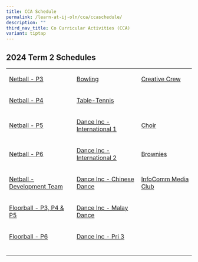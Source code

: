 ```yaml
---
title: CCA Schedule
permalink: /learn-at-ij-oln/cca/ccaschedule/
description: ""
third_nav_title: Co Curricular Activities (CCA)
variant: tiptap
---
```

<h2>2024 Term 2 Schedules</h2>
<table>
<tbody>
<tr>
<td rowspan="1" colspan="1">
<p><a href="/files/2024CCASchedule/Term2/t2_p3_netball.pdf" rel="noopener noreferrer nofollow" target="_blank">Netball - P3</a>
</p>
</td>
<td rowspan="1" colspan="1">
<p><a href="/files/2024CCASchedule/Term2/t2_bowling.pdf" rel="noopener noreferrer nofollow" target="_blank">Bowling</a>
</p>
</td>
<td rowspan="1" colspan="1">
<p><a href="/files/2024CCASchedule/Term2/t2_creative_crew.pdf" rel="noopener noreferrer nofollow" target="_blank">Creative Crew</a>
</p>
</td>
</tr>
<tr>
<td rowspan="1" colspan="1">
<p><a href="/files/2024CCASchedule/Term2/t2_p4_netball.pdf" rel="noopener noreferrer nofollow" target="_blank">Netball - P4</a>
</p>
</td>
<td rowspan="1" colspan="1">
<p><a href="/files/2024CCASchedule/Term2/t2_table_tennis.pdf" rel="noopener noreferrer nofollow" target="_blank">Table-Tennis</a>
</p>
</td>
<td rowspan="1" colspan="1">
<p></p>
</td>
</tr>
<tr>
<td rowspan="1" colspan="1">
<p><a href="/files/2024CCASchedule/Term2/t2_p5_netball.pdf" rel="noopener noreferrer nofollow" target="_blank">Netball - P5</a>
</p>
</td>
<td rowspan="1" colspan="1">
<p><a href="/files/2024CCASchedule/Term2/t2_dance_inc_1.pdf" rel="noopener noreferrer nofollow" target="_blank">Dance Inc - International 1</a>
</p>
</td>
<td rowspan="1" colspan="1">
<p><a href="/files/2024CCASchedule/Term2/t2_choir.pdf" rel="noopener noreferrer nofollow" target="_blank">Choir</a>
</p>
</td>
</tr>
<tr>
<td rowspan="1" colspan="1">
<p><a href="/files/2024CCASchedule/Term2/t2_p6_netball.pdf" rel="noopener noreferrer nofollow" target="_blank">Netball - P6</a>
</p>
</td>
<td rowspan="1" colspan="1">
<p><a href="/files/2024CCASchedule/Term2/t2_dance_inc_2.pdf" rel="noopener noreferrer nofollow" target="_blank">Dance Inc - International 2</a>
</p>
</td>
<td rowspan="1" colspan="1">
<p><a href="/files/2024CCASchedule/Term2/t2_brownies.pdf" rel="noopener noreferrer nofollow" target="_blank">Brownies</a>
</p>
</td>
</tr>
<tr>
<td rowspan="1" colspan="1">
<p><a href="/files/2024CCASchedule/Term2/t2_netball_developmental_team.pdf" rel="noopener noreferrer nofollow" target="_blank">Netball - Development Team</a>
</p>
</td>
<td rowspan="1" colspan="1">
<p><a href="/files/2024CCASchedule/Term2/t2_dance_inc_3.pdf" rel="noopener noreferrer nofollow" target="_blank">Dance Inc - Chinese Dance</a>
</p>
</td>
<td rowspan="1" colspan="1">
<p><a href="/files/2024CCASchedule/Term2/t2_infocomm_media.pdf" rel="noopener noreferrer nofollow" target="_blank">InfoComm Media Club</a>
</p>
</td>
</tr>
<tr>
<td rowspan="1" colspan="1">
<p><a href="/files/2024CCASchedule/Term2/t2_p3_p4_p5_floorball.pdf" rel="noopener noreferrer nofollow" target="_blank">Floorball - P3, P4 &amp; P5</a>
</p>
</td>
<td rowspan="1" colspan="1">
<p><a href="/files/2024CCASchedule/Term2/t2_dance_inc_4.pdf" rel="noopener noreferrer nofollow" target="_blank">Dance Inc - Malay Dance</a>
</p>
</td>
<td rowspan="1" colspan="1">
<p></p>
</td>
</tr>
<tr>
<td rowspan="1" colspan="1">
<p><a href="/files/2024CCASchedule/Term2/t2_p6_floorball.pdf" rel="noopener noreferrer nofollow" target="_blank">Floorball - P6</a>
</p>
</td>
<td rowspan="1" colspan="1">
<p><a href="/files/2024CCASchedule/Term2/t2_dance_inc_pri_3.pdf" rel="noopener noreferrer nofollow" target="_blank">Dance Inc - Pri 3</a>
</p>
</td>
<td rowspan="1" colspan="1">
<p></p>
</td>
</tr>
<tr>
<td rowspan="1" colspan="1">
<p></p>
</td>
<td rowspan="1" colspan="1">
<p></p>
</td>
<td rowspan="1" colspan="1">
<p></p>
</td>
</tr>
</tbody>
</table>
<p></p>